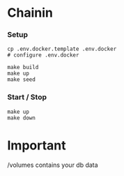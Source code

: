 # Chainin

### Setup

```
cp .env.docker.template .env.docker 
# configure .env.docker

make build
make up
make seed
```

### Start / Stop

```
make up
make down
```


# Important
/volumes contains your db data

